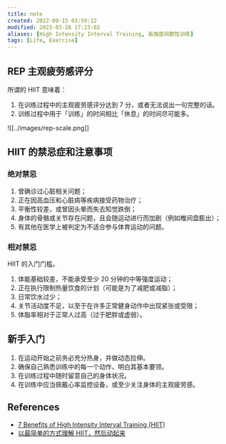 ```yaml
---
title: note
created: 2022-09-15 03:59:12
modified: 2023-03-28 17:23:02
aliases: [High Intensity Interval Training, 高强度间歇性训练]
tags: [Life, Exercise]
---
```


## REP 主观疲劳感评分

所谓的 HIIT 意味着：

1. 在训练过程中的主观疲劳感评分达到 7 分，或者无法说出一句完整的话。
2. 训练过程中用于「训练」的时间相比「休息」的时间尽可能多。

![[../images/rep-scale.png]]

## HIIT 的禁忌症和注意事项

### 绝对禁忌

1. 曾确诊过心脏相关问题；
2. 正在因高血压和心脏病等疾病接受药物治疗；
3. 平衡性较差，或曾因头晕而失去知觉跌倒；
4. 身体的骨骼或关节存在问题，且会随运动进行而加剧（例如椎间盘膨出）；
5. 有其他在医学上被判定为不适合参与体育运动的问题。

### 相对禁忌

HIIT 的入门门槛。

1. 体能基础较差，不能承受至少 20 分钟的中等强度运动；
2. 正在执行限制热量饮食的计划（可能是为了减肥或减脂）；
3. 日常饮水过少；
4. 关节活动度不足，以至于在许多正常健身动作中出现紧张或受限；
5. 体脂率相对于正常人过高（过于肥胖或虚弱）。

## 新手入门

1. 在运动开始之前务必充分热身，并做动态拉伸。
2. 确保自己熟悉训练中的每一个动作，明白其基本要领。
3. 在训练过程中随时留意自己的身体状况。
4. 在训练中应当佩戴心率监控设备，或至少关注身体的主观疲劳感。

## References

- [7 Benefits of High Intensity Interval Training (HIIT)](https://www.healthline.com/nutrition/benefits-of-hiit)
- [以最简单的方式理解 HIIT，然后动起来](https://sspai.com/post/76004)
